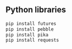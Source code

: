 ## Python libraries

```bash
pip install futures
pip install pebble
pip install pika
pip install requests
```
